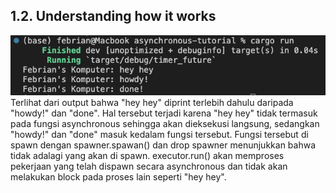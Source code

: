 ## 1.2. Understanding how it works
![](msc/1.png)
Terlihat dari output bahwa "hey hey" diprint terlebih dahulu daripada "howdy!" dan "done". Hal tersebut terjadi karena "hey hey" tidak termasuk pada fungsi asynchronous sehingga akan dieksekusi langsung, sedangkan "howdy!" dan "done" masuk kedalam fungsi tersebut. Fungsi tersebut di spawn dengan spawner.spawan() dan drop spawner menunjukkan bahwa tidak adalagi yang akan di spawn. executor.run() akan memproses pekerjaan yang telah dispawn secara asynchronous dan tidak akan melakukan block pada proses lain seperti "hey hey".

